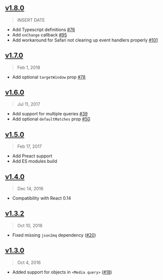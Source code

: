 ## [v1.8.0]
> INSERT DATE

- Add Typescript definitions [#76](https://github.com/ReactTraining/react-media/pull/76)
- Add `onChange` callback [#95](https://github.com/ReactTraining/react-media/pull/95)
- Add workaround for Safari not clearing up event handlers properly [#101](https://github.com/ReactTraining/react-media/pull/101)

[v1.8.0]: https://github.com/ReactTraining/react-media/compare/v1.7.0...v1.8.0

## [v1.7.0]
> Feb 1, 2018

- Add optional `targetWindow` prop [#78](https://github.com/ReactTraining/react-media/pull/78)

[v1.7.0]: https://github.com/ReactTraining/react-media/compare/v1.6.0...v1.7.0

## [v1.6.0]
> Jul 11, 2017

- Add support for multiple queries [#39](https://github.com/ReactTraining/react-media/pull/39)
- Add optional `defaultMatches` prop [#50](https://github.com/ReactTraining/react-media/pull/50)

[v1.6.0]: https://github.com/ReactTraining/react-media/compare/v1.5.0...v1.6.0

## [v1.5.0]
> Feb 17, 2017

- Add Preact support
- Add ES modules build

[v1.5.0]: https://github.com/ReactTraining/react-media/compare/v1.4.0...v1.5.0

## [v1.4.0]
> Dec 14, 2016

- Compatibility with React 0.14

[v1.4.0]: https://github.com/ReactTraining/react-media/compare/v1.3.2...v1.4.0

## [v1.3.2]
> Oct 10, 2016

- Fixed missing `json2mq` dependency ([#20])

[v1.3.2]: https://github.com/ReactTraining/react-media/compare/v1.3.0...v1.3.2
[#20]: https://github.com/ReactTraining/react-media/pull/20

## [v1.3.0]
> Oct 4, 2016

- Added support for objects in `<Media query>` ([#18])

[v1.3.0]: https://github.com/ReactTraining/react-media/compare/v1.2.2...v1.3.0
[#18]: https://github.com/ReactTraining/react-media/pull/18
